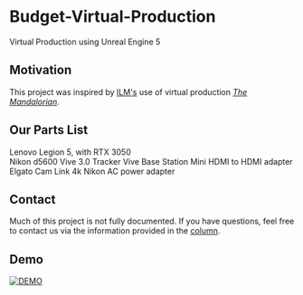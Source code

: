 # Budget-Virtual-Production

Virtual Production using Unreal Engine 5

## Motivation

This project was inspired by <a href="https://www.ilm.com/">ILM's</a> use of virtual production <a href="https://www.youtube.com/watch?v=gUnxzVOs3rk"><i>The Mandalorian</i></a>. 

## Our Parts List

Lenovo Legion 5, with RTX 3050<br>
Nikon d5600
Vive 3.0 Tracker
Vive Base Station
Mini HDMI to HDMI adapter
Elgato Cam Link 4k
Nikon AC power adapter

## Contact

Much of this project is not fully documented. If you have questions, feel free to contact us via the information provided in the <a href="https://ejournals.bc.edu/index.php/ital/index">column</a>.

## Demo

[![DEMO](http://img.youtube.com/vi/EvbBT_UzHdE/0.jpg)](https://www.youtube.com/watch?v=EvbBT_UzHdE "Virtual Production Demo")
